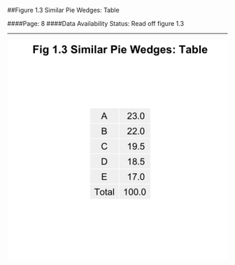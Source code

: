 ##Figure 1.3 Similar Pie Wedges: Table

####Page: 8
####Data Availability Status: Read off figure 1.3
***
![`Similar Pie Wedges: Table`](fig01-03_similar-pie-wedges-table.png)


